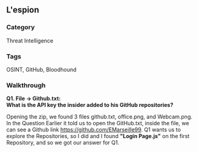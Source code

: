 ## L'espion

### Category
Threat Intelligence

### Tags
OSINT, GitHub, Bloodhound

### Walkthrough


**Q1. File -> Github.txt:**   
**What is the API key the insider added to his GitHub repositories?**

Opening the zip, we found 3 files github.txt, office.png, and Webcam.png. In the Question Earlier it told us to open the GitHub.txt, inside the file, we can see a Github link https://github.com/EMarseille99. Q1 wants us to explore the Repositories, so I did and I found **"Login Page.js"** on the first Repository, and so we got our answer for Q1.


